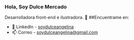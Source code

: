 ### Hola, Soy Dulce Mercado
Desarrolladora front-end e ilustradora. 👋
##Encuentrame en:
- 💬 LinkedIn - [soydulceangelina](https://www.linkedin.com/in/soydulceangelina/) 
- 📫 Correo - <soydulceangelina@gmail.com>


<!--
**soydulceangelina/soydulceangelina** is a ✨ _special_ ✨ repository because its `README.md` (this file) appears on your GitHub profile.

Here are some ideas to get you started:

- 🔭 I’m currently working on ...
- 🌱 I’m currently learning ...
- 👯 I’m looking to collaborate on ...
- 🤔 I’m looking for help with ...
- 💬 Ask me about ...
- 📫 How to reach me: ...
- 😄 Pronouns: ...
- ⚡ Fun fact: ...
-->

